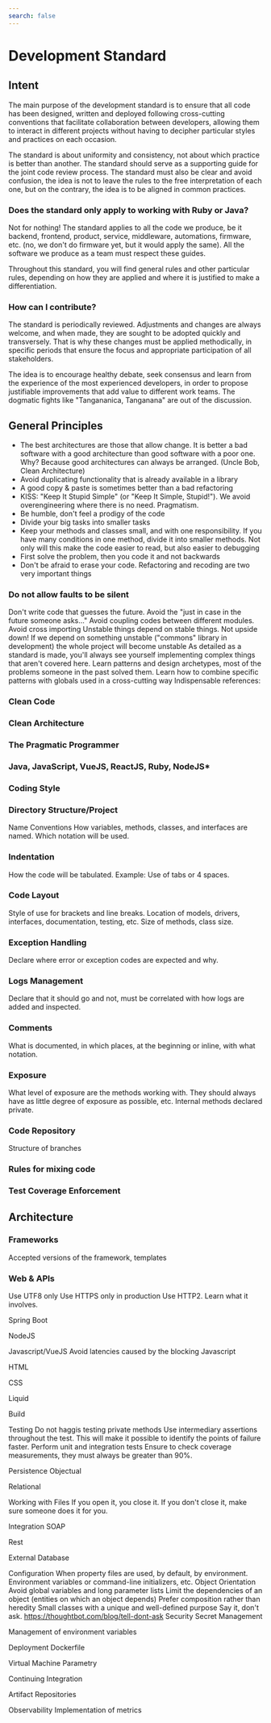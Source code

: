 ```yaml
---
search: false
---
```


# Development Standard

## Intent
The main purpose of the development standard is to ensure that all code has been designed, written and deployed following cross-cutting conventions that facilitate collaboration between developers, allowing them to interact in different projects without having to decipher particular styles and practices on each occasion. 

The standard is about uniformity and consistency, not about which practice is better than another. The standard should serve as a supporting guide for the joint code review process. The standard must also be clear and avoid confusion, the idea is not to leave the rules to the free interpretation of each one, but on the contrary, the idea is to be aligned in common practices. 

### Does the standard only apply to working with Ruby or Java?
Not for nothing! The standard applies to all the code we produce, be it backend, frontend, product, service, middleware, automations, firmware, etc. (no, we don't do firmware yet, but it would apply the same). All the software we produce as a team must respect these guides.

Throughout this standard, you will find general rules and other particular rules, depending on how they are applied and where it is justified to make a differentiation.

### How can I contribute?
The standard is periodically reviewed. Adjustments and changes are always welcome, and when made, they are sought to be adopted quickly and transversely. That is why these changes must be applied methodically, in specific periods that ensure the focus and appropriate participation of all stakeholders.

The idea is to encourage healthy debate, seek consensus and learn from the experience of the most experienced developers, in order to propose justifiable improvements that add value to different work teams. The dogmatic fights like "Tangananica, Tanganana" are out of the discussion.

## General Principles
- The best architectures are those that allow change. It is better a bad software with a good architecture than good software with a poor one. Why? Because good architectures can always be arranged. (Uncle Bob, Clean Architecture)
- Avoid duplicating functionality that is already available in a library
- A good copy & paste is sometimes better than a bad refactoring
- KISS: "Keep It Stupid Simple" (or "Keep It Simple, Stupid!"). We avoid overengineering where there is no need. Pragmatism.
- Be humble, don't feel a prodigy of the code
- Divide your big tasks into smaller tasks
- Keep your methods and classes small, and with one responsibility. If you have many conditions in one method, divide it into smaller methods. Not only will this make the code easier to read, but also easier to debugging
- First solve the problem, then you code it and not backwards
- Don't be afraid to erase your code. Refactoring and recoding are two very important things


### Do not allow faults to be silent
Don't write code that guesses the future. Avoid the "just in case in the future someone asks..."
Avoid coupling codes between different modules. Avoid cross importing
Unstable things depend on stable things. Not upside down! If we depend on something unstable ("commons" library in development) the whole project will become unstable
As detailed as a standard is made, you'll always see yourself implementing complex things that aren't covered here. Learn patterns and design archetypes, most of the problems someone in the past solved them. Learn how to combine specific patterns with globals used in a cross-cutting way
Indispensable references:


### Clean Code
### Clean Architecture
### The Pragmatic Programmer

### Java, JavaScript, VueJS, ReactJS, Ruby, NodeJS*

### Coding Style

### Directory Structure/Project

Name Conventions
How variables, methods, classes, and interfaces are named. Which notation will be used.

### Indentation
How the code will be tabulated. Example: Use of tabs or 4 spaces.

### Code Layout
Style of use for brackets and line breaks.
Location of models, drivers, interfaces, documentation, testing, etc.
Size of methods, class size.

### Exception Handling
Declare where error or exception codes are expected and why.

### Logs Management
Declare that it should go and not, must be correlated with how logs are added and inspected.

### Comments
What is documented, in which places, at the beginning or inline, with what notation.

### Exposure
What level of exposure are the methods working with. They should always have as little degree of exposure as possible, etc. Internal methods declared private.


### Code Repository
Structure of branches

### Rules for mixing code

### Test Coverage Enforcement


## Architecture
### Frameworks
Accepted versions of the framework, templates

### Web & APIs
Use UTF8 only
Use HTTPS only in production
Use HTTP2. Learn what it involves.

Spring Boot


NodeJS


Javascript/VueJS
Avoid latencies caused by the blocking Javascript

HTML

CSS

Liquid


Build


Testing
Do not haggis testing private methods
Use intermediary assertions throughout the test. This will make it possible to identify the points of failure faster.
Perform unit and integration tests
Ensure to check coverage measurements, they must always be greater than 90%.

Persistence
Objectual

Relational

Working with Files
If you open it, you close it. If you don't close it, make sure someone does it for you.



Integration
SOAP

Rest

External Database


Configuration
When property files are used, by default, by environment. Environment variables or command-line initializers, etc.
Object Orientation
Avoid global variables and long parameter lists
Limit the dependencies of an object (entities on which an object depends)
Prefer composition rather than heredity
Small classes with a unique and well-defined purpose
Say it, don't ask. https://thoughtbot.com/blog/tell-dont-ask 
Security
Secret Management

Management of environment variables



Deployment
Dockerfile

Virtual Machine Parametry

Continuing Integration

Artifact Repositories

Observability
Implementation of metrics



